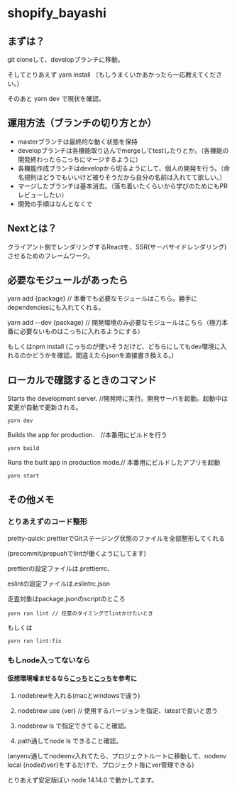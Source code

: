 # shopify_bayashi

## まずは？
git cloneして、developブランチに移動。

そしてとりあえず
  yarn install
  （もしうまくいかあかったら一応教えてください。）

そのあと
  yarn dev
で現状を確認。

## 運用方法（ブランチの切り方とか）
* masterブランチは最終的な動く状態を保持
* developブランチは各機能取り込んでmergeしてtestしたりとか。（各機能の開発終わったらこっちにマージするように）
* 各機能作成ブランチはdevelopから切るようにして、個人の開発を行う。（命名規則はどうでもいいけど被りそうだから自分の名前は入れてて欲しい。）
* マージしたブランチは基本消去。（落ち着いたくらいから学びのためにもPRレビューしたい）
* 開発の手順はなんとなくで

## Nextとは？
クライアント側でレンダリングするReactを、SSR(サーバサイドレンダリング)させるためのフレームワーク。

## 必要なモジュールがあったら
  yarn add {package} // 本番でも必要なモジュールはこちら。勝手にdependenciesにも入れてくれる。
  
  yarn add --dev {package} // 開発環境のみ必要なモジュールはこちら（極力本番に必要ないものはこっちに入れるようにする）
  
  もしくはnpm install (こっちのが使いそうだけど、どちらにしてもdev環境に入れるのかどうかを確認。間違えたらjsonを直接書き換える。)

## ローカルで確認するときのコマンド
  Starts the development server. //開発時に実行。開発サーバを起動。起動中は変更が自動で更新される。
    
    yarn dev
    
  Builds the app for production.　//本番用にビルドを行う
  
    yarn build

  Runs the built app in production mode.// 本番用にビルドしたアプリを起動
  
    yarn start

## その他メモ
### とりあえずのコード整形
  pretty-quick: prettierでGitステージング状態のファイルを全部整形してくれる
  
  (precommit/prepushでlintが働くようにしてます)
  
  prettierの設定ファイルは.prettierrc、
  
  eslintの設定ファイルは.eslintrc.json
  
  走査対象はpackage.jsonのscriptのところ

    yarn run lint // 任意のタイミングでlintかけたいとき
  
  もしくは
  
    yarn run lint:fix
  
### もしnode入ってないなら
  #### 仮想環境噛ませるなら[こっち](https://www.to-r.net/media/anyenv/)と[こっち](https://qiita.com/ttokdev/items/3547587b0494dd624901)を参考に
  1. nodebrewを入れる(macとwindowsで違う)
  
  1. nodebrew use {ver} // 使用するバージョンを指定、latestで良いと思う
  
  1. nodebrew ls で指定できてること確認。
  
  1. path通してnode ls できること確認。
  
  (anyenv通してnodeenv入れてたら、プロジェクトルートに移動して、nodenv local {nodeのver}をするだけで、プロジェクト毎にver管理できる)
  
  とりあえず安定版ぽい node 14.14.0 で動かしてます。
